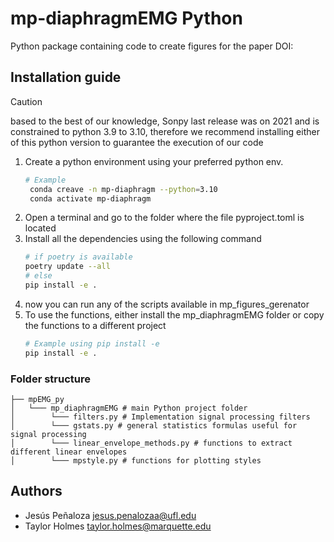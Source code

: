 # mp-diaphragmEMG Python

Python package containing code to create figures for the paper DOI: 

## Installation guide

> [!CAUTION]
> based to the best of our knowledge, Sonpy last release was on 2021 and is constrained to python 3.9 to 3.10, therefore we recommend installing either of this python version to guarantee the execution of our code

1. Create a python environment using your preferred python env. 
   ``` sh
   # Example
    conda creave -n mp-diaphragm --python=3.10
    conda activate mp-diaphragm
   ```
2. Open a terminal and go to the folder where the file pyproject.toml is located
3. Install all the dependencies using the following command
   ```sh
   # if poetry is available
   poetry update --all
   # else 
   pip install -e .
   ```
4. now you can run any of the scripts available in mp_figures_gerenator 
5. To use the functions, either install the mp_diaphragmEMG folder or copy the functions to a different project
   ```sh 
   # Example using pip install -e
   pip install -e .
   ```

### Folder structure
``` 
├── mpEMG_py
│   └─── mp_diaphragmEMG # main Python project folder
│        └─── filters.py # Implementation signal processing filters
│        └─── gstats.py # general statistics formulas useful for signal processing
│        └─── linear_envelope_methods.py # functions to extract different linear envelopes
│        └─── mpstyle.py # functions for plotting styles
```


## Authors 
- Jesús Peñaloza <jesus.penalozaa@ufl.edu>
- Taylor Holmes <taylor.holmes@marquette.edu>
